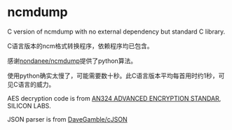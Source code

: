 # ncmdump
C version of ncmdump with no external dependency but standard C library.

C语言版本的ncm格式转换程序，依赖程序均已包含。

感谢[nondanee/ncmdump](https://github.com/nondanee/ncmdump)提供了python算法。

使用python确实太慢了，可能需要数十秒。此C语言版本平均每首用时约1秒，可见C语言的威力。



AES decryption code is from [AN324 ADVANCED ENCRYPTION STANDAR](https://www.silabs.com/documents/public/application-notes/AN324.pdf), SILICON LABS.

JSON parser is from [DaveGamble/cJSON](https://github.com/DaveGamble/cJSON)
